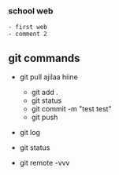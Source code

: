 ### school web
    - first web
    - comment 2

## git commands 

 - git pull
   ajilaa hiine

    - git add .
    - git status
    - git commit -m "test test"
    - git push

- git log 
- git status
- git remote -vvv


